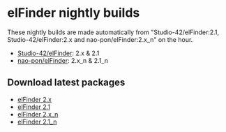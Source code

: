 # elFinder nightly builds

These nightly builds are made automatically from "Studio-42/elFinder:2.1, Studio-42/elFinder:2.x and nao-pon/elFinder:2.x_n" on the hour.

* [Studio-42/elFinder](https://github.com/Studio-42/elFinder): 2.x & 2.1
* [nao-pon/elFinder](https://github.com/nao-pon/elFinder): 2.x_n & 2.1_n

## Download latest packages

* [elFinder 2.x](http://nao-pon.github.io/elFinder-nightly/latests/elfinder-2.x.zip)
* [elFinder 2.1](http://nao-pon.github.io/elFinder-nightly/latests/elfinder-2.1.zip)
* [elFinder 2.x_n](http://nao-pon.github.io/elFinder-nightly/latests/elfinder-2.x_n.zip)
* [elFinder 2.1_n](http://nao-pon.github.io/elFinder-nightly/latests/elfinder-2.1_n.zip)
